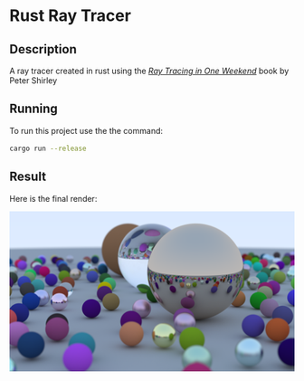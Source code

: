 # Rust Ray Tracer

## Description
A ray tracer created in rust using the [_Ray Tracing in One Weekend_](https://raytracing.github.io/books/RayTracingInOneWeekend.html) book by Peter Shirley 

## Running

To run this project use the the command: 

```bash
cargo run --release
```

## Result 

Here is the final render:

![out.png](./out.png)
